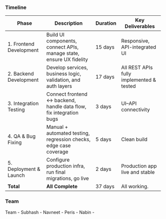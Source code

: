 ### Timeline

| Phase                   | Description                                                         | Duration | Key Deliverables                         |
| ----------------------- | ------------------------------------------------------------------- | -------- | ---------------------------------------- |
| 1. Frontend Development | Build UI components, connect APIs, manage state, ensure UX fidelity | 15 days  | Responsive, API-integrated UI            |
| 2. Backend Development  | Develop services, business logic, validation, and auth layers       | 17 days  | All REST APIs fully implemented & tested |
| 3. Integration Testing  | Connect frontend ↔ backend, handle data flow, fix integration bugs  | 3 days   | UI–API connectivity                      |
| 4. QA & Bug Fixing      | Manual + automated testing, regression checks, edge case coverage   | 5 days   | Clean build                              |
| 5. Deployment & Launch  | Configure production infra, run final migrations, go live           | 2 days   | Production app live and stable           |
| **Total**               | **All Complete**                                                    | 37 days  | All working.                             |


### Team 
Team - 
Subhash -
Navneet - 
Peris - 
Nabin -
